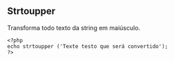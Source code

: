 ## Strtoupper

Transforma todo texto da string em maiúsculo.
```
<?php
echo strtoupper ('Texte testo que será convertido');
?>
```